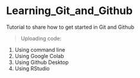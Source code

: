 # Learning_Git_and_Github
Tutorial to share how to get started in Git and Github

> Uploading code:

1. Using command line
2. Using Google Colab
3. Using Github Desktop
4. Using RStudio


